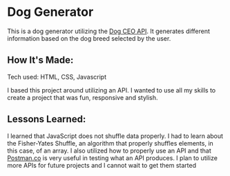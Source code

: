 <h1>Dog Generator</h1>
<p>This is a dog generator utilizing the <a href="https://dog.ceo/dog-api/">Dog CEO API</a>. It generates different information based on the dog breed selected by the user.</p>


<h2>How It's Made:</h2>
<p>Tech used: HTML, CSS, Javascript</p>
<p>I based this project around utilizing an API. I wanted to use all my skills to create a project that was fun, responsive and stylish.</p>

<h2>Lessons Learned:</h2>
<p>I learned that JavaScript does not shuffle data properly. I had to learn about the Fisher-Yates Shuffle, an algorithm that properly shuffles elements, in this case, of an array. I also utilized how to properly use an API and that <a href="postman.co">Postman.co</a> is very useful in testing what an API produces. I plan to utilize more APIs for future projects and I cannot wait to get them started</p>
